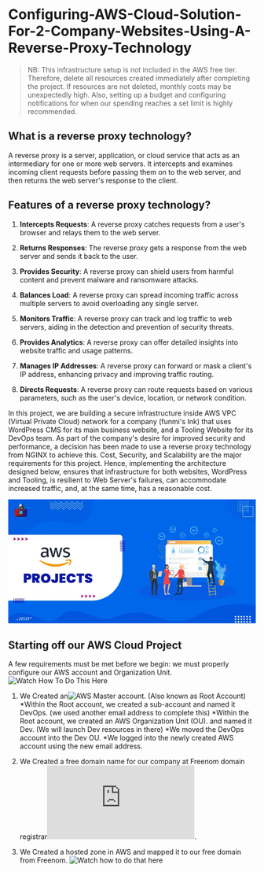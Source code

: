 # Configuring-AWS-Cloud-Solution-For-2-Company-Websites-Using-A-Reverse-Proxy-Technology
> NB: This infrastructure setup is not included in the AWS free tier. Therefore, delete all resources created immediately after completing the project. If resources are not deleted, monthly costs may be unexpectedly high. Also, setting up a budget and configuring notifications for when our spending reaches a set limit is highly recommended.

## What is a reverse proxy technology?
A reverse proxy is a server, application, or cloud service that acts as an intermediary for one or more web servers. It intercepts and examines incoming client requests before passing them on to the web server, and then returns the web server's response to the client. 

## Features of a reverse proxy technology?

1. **Intercepts Requests**: A reverse proxy catches requests from a user's browser and relays them to the web server.

2. **Returns Responses**: The reverse proxy gets a response from the web server and sends it back to the user.

3. **Provides Security**: A reverse proxy can shield users from harmful content and prevent malware and ransomware attacks.

4. **Balances Load**: A reverse proxy can spread incoming traffic across multiple servers to avoid overloading any single server.

5. **Monitors Traffic**: A reverse proxy can track and log traffic to web servers, aiding in the detection and prevention of security threats.

6. **Provides Analytics**: A reverse proxy can offer detailed insights into website traffic and usage patterns.

7. **Manages IP Addresses**: A reverse proxy can forward or mask a client's IP address, enhancing privacy and improving traffic routing.

8. **Directs Requests**: A reverse proxy can route requests based on various parameters, such as the user's device, location, or network condition.

In this project, we are building a secure infrastructure inside AWS VPC (Virtual Private Cloud) network for a company (funmi's Ink) that uses WordPress CMS for its main business website, and a Tooling Website for its DevOps team. As part of the company's desire for improved security and performance, a decision has been made to use a reverse proxy technology from NGINX to achieve this.
Cost, Security, and Scalability are the major requirements for this project. Hence, implementing the architecture designed below, ensures that infrastructure for both websites, WordPress and Tooling, is resilient to Web Server's failures, can accommodate increased traffic, and, at the same time, has a reasonable cost.

![](https://github.com/Tolu4realluv/Configuring-AWS-Cloud-Solution-For-2-Company-Websites-Using-A-Reverse-Proxy-Technology/blob/main/AWS-Projects-1.webp)

## Starting off our AWS Cloud Project
A few requirements must be met before we begin:
we must properly configure our AWS account and Organization Unit. ![Watch How To Do This Here](https://www.youtube.com/watch?v=9PQYCc_20-Q)

1. We Created an![AWS Master account](https://aws.amazon.com/free/?all-free-tier.sort-by=item.additionalFields.SortRank&all-free-tier.sort-order=asc&awsf.Free%20Tier%20Types=*all&awsf.Free%20Tier%20Categories=*all). (Also known as Root Account)
*Within the Root account, we created a sub-account and named it DevOps. (we used another email address to complete this)
*Within the Root account, we created an AWS Organization Unit (OU). and named it Dev. (We will launch Dev resources in there)
*We moved the DevOps account into the Dev OU.
*We logged into the newly created AWS account using the new email address.

2. We Created a free domain name for our company at Freenom domain registrar![here](https://www.freenom.com/en/index.html?lang=en).
3. We Created a hosted zone in AWS and mapped it to our free domain from Freenom. ![Watch how to do that here](https://www.youtube.com/watch?v=IjcHp94Hq8A)



